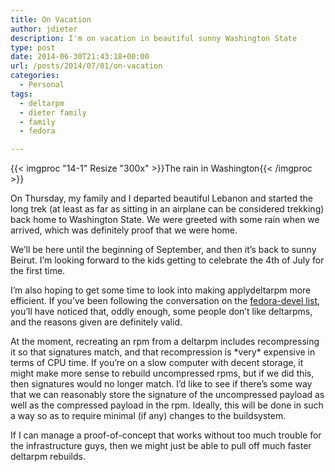 ```yaml
---
title: On Vacation
author: jdieter
description: I'm on vacation in beautiful sunny Washington State
type: post
date: 2014-06-30T21:43:18+00:00
url: /posts/2014/07/01/on-vacation
categories:
  - Personal
tags:
  - deltarpm
  - dieter family
  - family
  - fedora

---
```

{{< imgproc "14-1" Resize "300x" >}}The rain in Washington{{< /imgproc >}}

On Thursday, my family and I departed beautiful Lebanon and started the long trek (at least as far as sitting in an airplane can be considered trekking) back home to Washington State. We were greeted with some rain when we arrived, which was definitely proof that we were home.

We&#8217;ll be here until the beginning of September, and then it&#8217;s back to sunny Beirut. I&#8217;m looking forward to the kids getting to celebrate the 4th of July for the first time.

I&#8217;m also hoping to get some time to look into making applydeltarpm more efficient. If you&#8217;ve been following the conversation on the [fedora-devel list][2], you&#8217;ll have noticed that, oddly enough, some people don&#8217;t like deltarpms, and the reasons given are definitely valid.

At the moment, recreating an rpm from a deltarpm includes recompressing it so that signatures match, and that recompression is \*very\* expensive in terms of CPU time. If you&#8217;re on a slow computer with decent storage, it might make more sense to rebuild uncompressed rpms, but if we did this, then signatures would no longer match. I&#8217;d like to see if there&#8217;s some way that we can reasonably store the signature of the uncompressed payload as well as the compressed payload in the rpm. Ideally, this will be done in such a way so as to require minimal (if any) changes to the buildsystem.

If I can manage a proof-of-concept that works without too much trouble for the infrastructure guys, then we might just be able to pull off much faster deltarpm rebuilds.

 [2]: http://comments.gmane.org/gmane.linux.redhat.fedora.devel/197488
